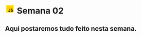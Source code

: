 # ![](../images/icons8-javascript-color-32.png) Semana 02

## Aqui postaremos tudo feito nesta semana.